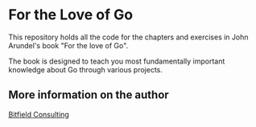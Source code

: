 # For the Love of Go  

This repository holds all the code for the chapters and exercises in John Arundel's book "For the love of Go". 

The book is designed to teach you most fundamentally important knowledge about Go through   various projects.  

## More information on the author ##
[Bitfield Consulting](https://bitfieldconsulting.com/)